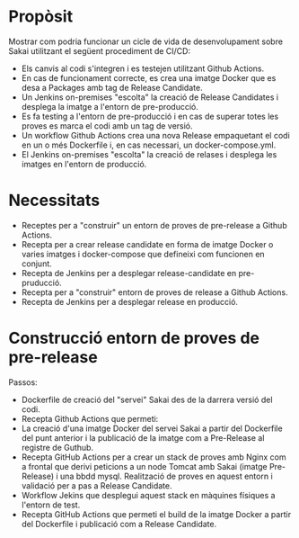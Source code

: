 # Propòsit
Mostrar com podria funcionar un cicle de vida de desenvolupament sobre Sakai utilitzant el següent procediment de CI/CD:
- Els canvis al codi s'integren i es testejen utilitzant Github Actions.
- En cas de funcionament correcte, es crea una imatge Docker que es desa a Packages amb tag de Release Candidate.
- Un Jenkins on-premises "escolta" la creació de Release Candidates i desplega la imatge a l'entorn de pre-producció.
- Es fa testing a l'entorn de pre-producció i en cas de superar totes les proves es marca el codi amb un tag de versió.
- Un workflow Github Actions crea una nova Release empaquetant el codi en un o més Dockerfile i, en cas necessari, un docker-compose.yml.
- El Jenkins on-premises "escolta" la creació de relases i desplega les imatges en l'entorn de producció.

# Necessitats
- Receptes per a "construir" un entorn de proves de pre-release a Github Actions. 
- Recepta per a crear release candidate en forma de imatge Docker o varies imatges i docker-compose que defineixi com funcionen en conjunt.
- Recepta de Jenkins per a desplegar release-candidate en pre-pruducció.
- Recepta per a "construir" entorn de proves de release a Github Actions.
- Recepta de Jenkins per a desplegar release en producció.

# Construcció entorn de proves de pre-release
Passos:
- Dockerfile de creació del "servei" Sakai des de la darrera versió del codi.
- Recepta Github Actions que permeti:
-   La creació d'una imatge Docker del servei Sakai a partir del Dockerfile del punt anterior i la publicació de la imatge com a Pre-Release al registre de Guthub.
- Recepta GitHub Actions per a crear un stack de proves amb Nginx com a frontal que derivi peticions a un node Tomcat amb Sakai (imatge Pre-Release) i una bbdd mysql. Realització de proves en aquest entorn i validació per a pas a Release Candidate.
- Workflow Jekins que desplegui aquest stack en màquines físiques a l'entorn de test.
- Recepta GitHub Actions que permeti el build de la imatge Docker a partir del Dockerfile i publicació com a Release Candidate.

